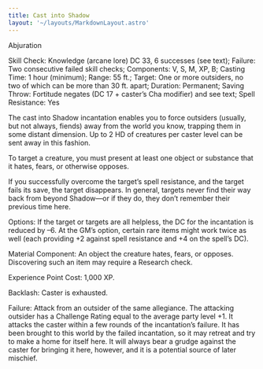 ```yaml
---
title: Cast into Shadow
layout: '~/layouts/MarkdownLayout.astro'
---
```

Abjuration

Skill Check: Knowledge (arcane lore) DC 33, 6 successes (see text); Failure:
Two consecutive failed skill checks; Components: V, S, M, XP, B; Casting Time:
1 hour (minimum); Range: 55 ft.; Target: One or more outsiders, no two of
which can be more than 30 ft. apart; Duration: Permanent; Saving Throw:
Fortitude negates (DC 17 + caster’s Cha modifier) and see text; Spell
Resistance: Yes

The cast into Shadow incantation enables you to force outsiders (usually, but
not always, fiends) away from the world you know, trapping them in some
distant dimension. Up to 2 HD of creatures per caster level can be sent away
in this fashion.

To target a creature, you must present at least one object or substance that
it hates, fears, or otherwise opposes.

If you successfully overcome the target’s spell resistance, and the target
fails its save, the target disappears. In general, targets never find their
way back from beyond Shadow—or if they do, they don’t remember their previous
time here.

Options: If the target or targets are all helpless, the DC for the incantation
is reduced by –6. At the GM’s option, certain rare items might work twice as
well (each providing +2 against spell resistance and +4 on the spell’s DC).

Material Component: An object the creature hates, fears, or opposes.
Discovering such an item may require a Research check.

Experience Point Cost: 1,000 XP.

Backlash: Caster is exhausted.

Failure: Attack from an outsider of the same allegiance. The attacking
outsider has a Challenge Rating equal to the average party level +1. It
attacks the caster within a few rounds of the incantation’s failure. It has
been brought to this world by the failed incantation, so it may retreat and
try to make a home for itself here. It will always bear a grudge against the
caster for bringing it here, however, and it is a potential source of later
mischief.

